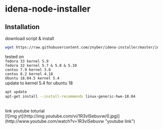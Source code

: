 # idena-node-installer
## Installation

download script & install
```bash
wget https://raw.githubusercontent.com/znyber/idena-installer/master/install.sh && chmod +x install.sh && ./install.sh
```
tested on 
<br />
``
fedora 33 kernel 5.9
``
<br />
``
fedora 32 kernel 5.7 & 5.8 & 5.10
``
<br />
``
centos 7.9 kernel 3.8 
``
<br />
``
centos 8.2 kernel 4.18 
``
<br />
``
Ubuntu 18.04.5 kernel 5.4
``
<br />
update to kernel 5.4 for ubuntu 18 
```bash
apt update
apt-get install --install-recommends linux-generic-hwe-18.04
```
<br />
link youtube toturial <br />
[![img yt](http://img.youtube.com/vi/1R3vlSebuvw/0.jpg)](http://www.youtube.com/watch?v=1R3vlSebuvw "youtube link")
